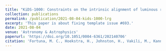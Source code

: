 ```yaml
---
title: "KiDS-1000: Constraints on the intrinsic alignment of luminous red galaxies"
collection: publications
permalink: /publication/2021-08-04-kids-1000-lrg
excerpt: 'This paper is about fixing template issue #693.'
date: 2021-08-04
venue: 'Astronomy & Astrophysics'
paperurl: 'https://doi.org/10.1051/0004-6361/202140706'
citation: 'Fortuna, M. C., Hoekstra, H., Johnston, H., Vakili, M., Kannawadi, A., Georgiou, C., ... & Von Wietersheim-Kramsta, M. (2021). KiDS-1000: Constraints on the intrinsic alignment of luminous red galaxies. Astronomy & Astrophysics, 654, A76.'
---
```

